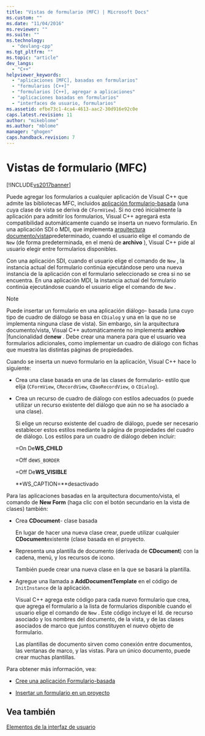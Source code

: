 ```yaml
---
title: "Vistas de formulario (MFC) | Microsoft Docs"
ms.custom: ""
ms.date: "11/04/2016"
ms.reviewer: ""
ms.suite: ""
ms.technology: 
  - "devlang-cpp"
ms.tgt_pltfrm: ""
ms.topic: "article"
dev_langs: 
  - "C++"
helpviewer_keywords: 
  - "aplicaciones [MFC], basadas en formularios"
  - "formularios [C++]"
  - "formularios [C++], agregar a aplicaciones"
  - "aplicaciones basadas en formularios"
  - "interfaces de usuario, formularios"
ms.assetid: efbe73c1-4ca4-4613-aac2-30d916e92c0e
caps.latest.revision: 11
author: "mikeblome"
ms.author: "mblome"
manager: "ghogen"
caps.handback.revision: 7
---
```

# Vistas de formulario (MFC)
[!INCLUDE[vs2017banner](../assembler/inline/includes/vs2017banner.md)]

Puede agregar los formularios a cualquier aplicación de Visual C\+\+ que admite las bibliotecas MFC, incluidos [aplicación formulario\-basada](../mfc/reference/creating-a-forms-based-mfc-application.md) \(una cuya clase de vista se deriva de `CFormView`\).  Si no creó inicialmente la aplicación para admitir los formularios, Visual C\+\+ agregará esta compatibilidad automáticamente cuando se inserta un nuevo formulario.  En una aplicación SDI o MDI, que implementa [arquitectura documento\/vista](../mfc/document-view-architecture.md)predeterminado, cuando el usuario elige el comando de `New` \(de forma predeterminada, en el menú de **archivo** \), Visual C\+\+ pide al usuario elegir entre formularios disponibles.  
  
 Con una aplicación SDI, cuando el usuario elige el comando de `New` , la instancia actual del formulario continúa ejecutándose pero una nueva instancia de la aplicación con el formulario seleccionado se crea si no se encuentra.  En una aplicación MDI, la instancia actual del formulario continúa ejecutándose cuando el usuario elige el comando de `New` .  
  
> [!NOTE]
>  Puede insertar un formulario en una aplicación diálogo\- basada \(una cuyo tipo de cuadro de diálogo se basa en `CDialog` y una en la que no se implementa ninguna clase de vista\).  Sin embargo, sin la arquitectura documento\/vista, Visual C\+\+ automáticamente no implementa **archivo** &#124;funcionalidad de**new** .  Debe crear una manera para que el usuario vea formularios adicionales, como implementar un cuadro de diálogo con fichas que muestra las distintas páginas de propiedades.  
  
 Cuando se inserta un nuevo formulario en la aplicación, Visual C\+\+ hace lo siguiente:  
  
-   Crea una clase basada en una de las clases de formulario\- estilo que elija \(`CFormView`, `CRecordView`, `CDaoRecordView`, o `CDialog`\).  
  
-   Crea un recurso de cuadro de diálogo con estilos adecuados \(o puede utilizar un recurso existente del diálogo que aún no se ha asociado a una clase\).  
  
     Si elige un recurso existente del cuadro de diálogo, puede ser necesario establecer estos estilos mediante la página de propiedades del cuadro de diálogo.  Los estilos para un cuadro de diálogo deben incluir:  
  
     \=On De**WS\_CHILD**  
  
     \=Off de`WS_BORDER`  
  
     \=Off De**WS\_VISIBLE**  
  
     **WS\_CAPTION\=**desactivado  
  
 Para las aplicaciones basadas en la arquitectura documento\/vista, el comando de **New Form** \(haga clic con el botón secundario en la vista de clases\) también:  
  
-   Crea **CDocument**\- clase basada  
  
     En lugar de hacer una nueva clase crear, puede utilizar cualquier **CDocument**existente \(clase basada en el proyecto.  
  
-   Representa una plantilla de documento \(derivada de **CDocument**\) con la cadena, menú, y los recursos de icono.  
  
     También puede crear una nueva clase en la que se basará la plantilla.  
  
-   Agregue una llamada a **AddDocumentTemplate** en el código de `InitInstance` de la aplicación.  
  
     Visual C\+\+ agrega este código para cada nuevo formulario que crea, que agrega el formulario a la lista de formularios disponible cuando el usuario elige el comando de `New` .  Este código incluye el Id. de recurso asociado y los nombres del documento, de la vista, y de las clases asociados de marco que juntos constituyen el nuevo objeto de formulario.  
  
     Las plantillas de documento sirven como conexión entre documentos, las ventanas de marco, y las vistas.  Para un único documento, puede crear muchas plantillas.  
  
 Para obtener más información, vea:  
  
-   [Cree una aplicación Formulario\-basada](../mfc/reference/creating-a-forms-based-mfc-application.md)  
  
-   [Insertar un formulario en un proyecto](../mfc/inserting-a-form-into-a-project.md)  
  
## Vea también  
 [Elementos de la interfaz de usuario](../mfc/user-interface-elements-mfc.md)